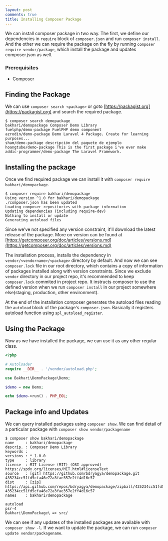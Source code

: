 ```yaml
---
layout: post
comments: true
title: Installing Composer Package
---
```


We can install composer package in two way. The first, we define our dependencies in `require` block of `composer.json` and run `composer install`. And the other we can require the package on the fly by running `composer require vendor/package`, which install the package and updates composer.json as well.

### Prerequisites

* Composer

## Finding the Package

We can use `composer search <package>` or goto [https://packagist.org](https://packagist.org) and search the required package.

```
$ composer search demopackage
bakhari/demopackage Composer Demo Library
fuelphp/demo-package FuelPHP demo component
azrodin/demo-package Demo Laravel 4 Package. Create for learning purposes...
sham/demo-package descripción del paquete de ejemplo
hoangtube/demo-package This is the first package i've ever make
addic-programmer/demo-package The Laravel Framework.
```



## Installing the package

Once we find required package we can install it with `composer require bakhari/demopackage`.

```
$ composer require bakhari/demopackage
Using version ^1.0 for bakhari/demopackage
./composer.json has been updated
Loading composer repositories with package information
Updating dependencies (including require-dev)
Nothing to install or update
Generating autoload files
```

Since we've not specified any version constraint, it'll download the latest release of the package. More on version can be found at [https://getcomposer.org/doc/articles/versions.md](https://getcomposer.org/doc/articles/versions.md)

The installation process, installs the dependency in `vendor/<vendorname>/<package>` directory by default. And now we can see `composer.lock` file in our root directory, which contains a copy of information of packages installed along with version constraints. Since we exclude `vendor` directory in our project repo, it's recommended to keep `composer.lock` commited in project repo. It instructs composer to use the defined version when we run `composer install` in our project somewhere else(staging, production, other environment).

At the end of the installation composer generates the autoload files reading the `autoload` block of the package's `composer.json`. Basically it registers autoload function using `spl_autoload_register`.

## Using the Package

Now as we have installed the package, we can use it as any other regular class.

```php
<?php

# Autoloader
require __DIR__ . '/vendor/autoload.php';

use Bakhari\DemoPackage\Demo;

$demo = new Demo;

echo $demo->run() . PHP_EOL;

```

## Package info and Updates

We can query installed packages using `composer show`. We can find detail of a particular package with `composer show vendor/packagename`

```
$ composer show bakhari/demopackage
name     : bakhari/demopackage
descrip. : Composer Demo Library
keywords :
versions : * 1.0.0
type     : library
license  : MIT License (MIT) (OSI approved) https://spdx.org/licenses/MIT.html#licenseText
source   : [git] https://github.com/bdryagya/demopackage.git 435234cc51fd5cfa46e72a3fae357e2ff4d16c57
dist     : [zip] https://api.github.com/repos/bdryagya/demopackage/zipball/435234cc51fd5cfa46e72a3fae357e2ff4d16c57 435234cc51fd5cfa46e72a3fae357e2ff4d16c57
names    : bakhari/demopackage

autoload
psr-4
Bakhari\DemoPackage\ => src/
```

We can see if any updates of the installed packages are available with `composer show -l`. If we want to update the package, we can run `composer update vendor/packagename`.

